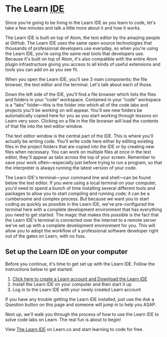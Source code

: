 # The Learn <abbr title="Integrated Development Environment">IDE</abbr>

Since you're going to be living in the Learn IDE as you learn to code, let's take a few minutes and talk a little more about it and how it works.

The Learn IDE is built on top of Atom, the text editor by the amazing people at GitHub. The Learn IDE uses the same open-source technologies that thousands of professional developers use everyday, so when you're using the Learn IDE, you're using the same real tools that developers use. Because it's built on top of Atom, it's also compatible with the entire Atom plugin infrastructure giving you access to all kinds of useful extensions and tools you can add on as you see fit.

When you open the Learn IDE, you'll see 3 main components: the file browser, the text editor and the terminal. Let's talk about each of those. 

Down the left side of the IDE, you'll find a file browser which lists the files and folders in your “code” workspace. Contained in your “code” workspace is a “labs” folder—this is the folder into which all of the code labs and projects you'll be working on will appear. You'll see new folders be automatically copied here for you as you start working through lessons on Learn very soon. Clicking on a file in the file browser will load the contents of that file into the text editor window. 

The text editor window is the central part of the IDE. This is where you'll actually be writing code. You'll write code here either by editing existing files in the project folders that are copied into the IDE or by creating new files when necessary. You can work on multiple files at once in the text editor, they'll appear as tabs across the top of your screen. Remember to save your work often—especially just before trying to run a program, so that the interpreter is always running the latest version of your code. 

The Learn IDE's terminal—your command line and shell—can be found below the text editor. If you were using a local terminal on your computer, you'd need to spend a bunch of time installing several different tools and packages to allow you to start compiling and running code; it can be a cumbersome and complex process. But because we want you to start coding as quickly as possible in the Learn IDE, we've pre-configured the terminal here with a complete development environment that has everything you need to get started. The magic that makes this possible is the fact that the Learn IDE's terminal is connected over the Internet to a remote server we've set up with a complete development environment for you. This will allow you to adopt the workflow of a professional software developer right out of the gates on Learn, with no fuss.

## Set up the Learn IDE on your computer

Before you continue, it's time to get set up with the Learn IDE. Follow the instructions below to get started: 

1. <a class="js--download-ide" href="#">Click here to create a Learn account and Download the Learn IDE</a>
2. Install the Learn IDE on your computer and then start it up
3. Log in to the Learn IDE with your newly created Learn account

If you have any trouble getting the Learn IDE installed, just use the Ask a Question button on this page and someone will jump in to help you ASAP.

Next up, we'll walk you through the process of how to use the Learn IDE to solve code labs on Learn. The real fun is about to begin!

<p class='util--hide'>View <a href='https://learn.co/lessons/welcome-to-learn-4'>The Learn IDE</a> on Learn.co and start learning to code for free.</p>
